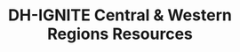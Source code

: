 ---
widget: hero
headless: true
weight: 10
title: | 
  DH-IGNITE Central & Western Regions Resources 
  
  <br>

hero_media: 
design:
  background:
    color: '#1a2f69'
    text_color_light: true

cta_alt:
  url: 
  label: 
  icon_pack: 
  icon: 

cta_note:
  label: |
    __Dates:__ 23 - 25 August 2023

    __Venue:__ Premier Hotel O.R. Tambo 
    
    __Invited institutions:__  UP, UNISA, TUT, VUT, SMU, WITS, UJ, CUT, UFS, SPU, NWU, CSIR, HSRC
---